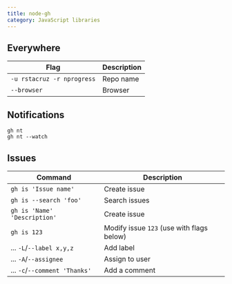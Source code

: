 ```yaml
---
title: node-gh
category: JavaScript libraries
---
```


## Everywhere

| Flag | Description |
| ---- | ---- |
| `-u rstacruz -r nprogress` | Repo name |
| `--browser` | Browser |


## Notifications

```
gh nt
gh nt --watch
```

## Issues

| Command | Description |
| ---- | ---- |
| `gh is 'Issue name'` | Create issue |
| `gh is --search 'foo'` | Search issues |
| `gh is 'Name' 'Description'` | Create issue |
| `gh is 123` | Modify issue `123` (use with flags below) |
| ... `-L`/`--label x,y,z` | Add label |
| ... `-A`/`--assignee` | Assign to user |
| ... `-c`/`--comment 'Thanks'` | Add a comment

